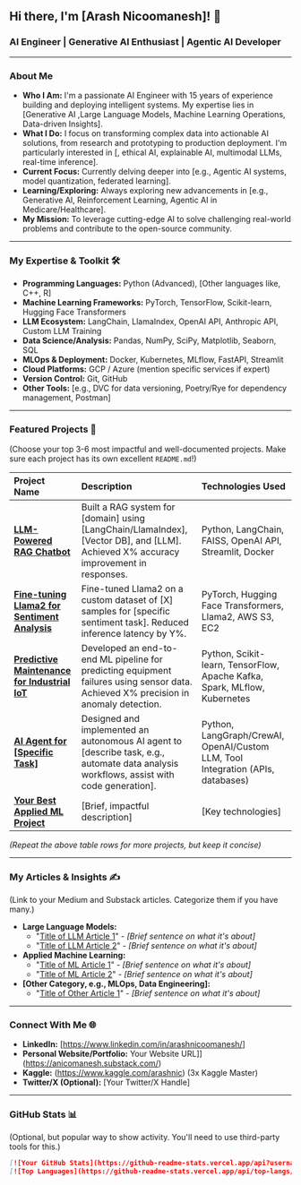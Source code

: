 ## Hi there, I'm [Arash Nicoomanesh]! 👋

### AI Engineer | Generative AI Enthusiast | Agentic AI Developer

---

### About Me

* **Who I Am:** I'm a passionate AI Engineer with 15 years of experience building and deploying intelligent systems. My expertise lies in [Generative AI ,Large Language Models, Machine Learning Operations, Data-driven Insights].
* **What I Do:** I focus on transforming complex data into actionable AI solutions, from research and prototyping to production deployment. I'm particularly interested in [, ethical AI, explainable AI, multimodal LLMs, real-time inference].
* **Current Focus:** Currently delving deeper into [e.g., Agentic AI systems, model quantization, federated learning].
* **Learning/Exploring:** Always exploring new advancements in [e.g., Generative AI, Reinforcement Learning, Agentic AI in Medicare/Healthcare].
* **My Mission:** To leverage cutting-edge AI to solve challenging real-world problems and contribute to the open-source community.

---

### My Expertise & Toolkit 🛠️

* **Programming Languages:** Python (Advanced), [Other languages like, C++, R]
* **Machine Learning Frameworks:** PyTorch, TensorFlow, Scikit-learn, Hugging Face Transformers
* **LLM Ecosystem:** LangChain, LlamaIndex, OpenAI API, Anthropic API, Custom LLM Training
* **Data Science/Analysis:** Pandas, NumPy, SciPy, Matplotlib, Seaborn, SQL
* **MLOps & Deployment:** Docker, Kubernetes, MLflow, FastAPI, Streamlit
* **Cloud Platforms:** GCP / Azure (mention specific services if expert)
* **Version Control:** Git, GitHub
* **Other Tools:** [e.g., DVC for data versioning, Poetry/Rye for dependency management, Postman]

---

### Featured Projects 🚀

(Choose your top 3-6 most impactful and well-documented projects. Make sure each project has its own excellent `README.md`!)

| Project Name                                      | Description                                                                                                                                           | Technologies Used                                                                     |
| :------------------------------------------------ | :---------------------------------------------------------------------------------------------------------------------------------------------------- | :------------------------------------------------------------------------------------ |
| **[LLM-Powered RAG Chatbot](https://github.com/YourUsername/llm-rag-chatbot-project)** | Built a RAG system for [domain] using [LangChain/LlamaIndex], [Vector DB], and [LLM]. Achieved X% accuracy improvement in responses. | Python, LangChain, FAISS, OpenAI API, Streamlit, Docker                               |
| **[Fine-tuning Llama2 for Sentiment Analysis](https://github.com/YourUsername/llama2-sentiment-finetuning)** | Fine-tuned Llama2 on a custom dataset of [X] samples for [specific sentiment task]. Reduced inference latency by Y%.             | PyTorch, Hugging Face Transformers, Llama2, AWS S3, EC2                               |
| **[Predictive Maintenance for Industrial IoT](https://github.com/YourUsername/predictive-maintenance-iot)** | Developed an end-to-end ML pipeline for predicting equipment failures using sensor data. Achieved X% precision in anomaly detection. | Python, Scikit-learn, TensorFlow, Apache Kafka, Spark, MLflow, Kubernetes             |
| **[AI Agent for [Specific Task]](https://github.com/YourUsername/ai-agent-project)** | Designed and implemented an autonomous AI agent to [describe task, e.g., automate data analysis workflows, assist with code generation].    | Python, LangGraph/CrewAI, OpenAI/Custom LLM, Tool Integration (APIs, databases)        |
| **[Your Best Applied ML Project](https://github.com/YourUsername/your-applied-ml-project)** | [Brief, impactful description]                                                                                                   | [Key technologies]                                                                    |

*(Repeat the above table rows for more projects, but keep it concise)*

---

### My Articles & Insights ✍️

(Link to your Medium and Substack articles. Categorize them if you have many.)

* **Large Language Models:**
    * "[Title of LLM Article 1](https://medium.com/@YourUsername/article-link-1)" - *[Brief sentence on what it's about]*
    * "[Title of LLM Article 2](https://yoursubstack.substack.com/article-link-2)" - *[Brief sentence on what it's about]*
* **Applied Machine Learning:**
    * "[Title of ML Article 1](https://medium.com/@YourUsername/article-link-3)" - *[Brief sentence on what it's about]*
    * "[Title of ML Article 2](https://yoursubstack.substack.com/article-link-4)" - *[Brief sentence on what it's about]*
* **[Other Category, e.g., MLOps, Data Engineering]:**
    * "[Title of Other Article 1](https://medium.com/@YourUsername/article-link-5)" - *[Brief sentence on what it's about]*

---

### Connect With Me 🌐

* **LinkedIn:** [https://www.linkedin.com/in/arashnicoomanesh/]
* **Personal Website/Portfolio:** Your Website URL]](https://anicomanesh.substack.com/)
* **Kaggle:** (https://www.kaggle.com/arashnic) (3x Kaggle Master)
* **Twitter/X (Optional):** [Your Twitter/X Handle]

---

### GitHub Stats 📊

(Optional, but popular way to show activity. You'll need to use third-party tools for this.)

```markdown
[![Your GitHub Stats](https://github-readme-stats.vercel.app/api?username=YourUsername&show_icons=true&theme=radical)](https://github.com/anuraghazra/github-readme-stats)
[![Top Languages](https://github-readme-stats.vercel.app/api/top-langs/?username=YourUsername&layout=compact&theme=radical)](https://github.com/anuraghazra/github-readme-stats)
